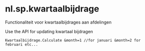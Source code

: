 # nl.sp.kwartaalbijdrage
Functionaliteit voor kwartaalbijdrages aan afdelingen

Use the API for updating kwartaal bijdragen

    Kwartaalbijdrage.Calculate &month=1 //for januari &month=2 for februari etc...
